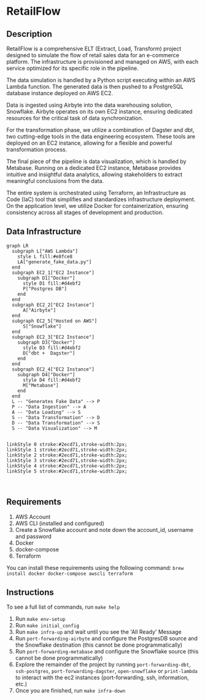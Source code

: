 # RetailFlow

## Description

RetailFlow is a comprehensive ELT (Extract, Load, Transform) project designed to simulate the flow of retail sales data for an e-commerce platform. The infrastructure is provisioned and managed on AWS, with each service optimized for its specific role in the pipeline.

The data simulation is handled by a Python script executing within an AWS Lambda function. The generated data is then pushed to a PostgreSQL database instance deployed on AWS EC2.

Data is ingested using Airbyte into the data warehousing solution, Snowflake. Airbyte operates on its own EC2 instance, ensuring dedicated resources for the critical task of data synchronization.

For the transformation phase, we utilize a combination of Dagster and dbt, two cutting-edge tools in the data engineering ecosystem. These tools are deployed on an EC2 instance, allowing for a flexible and powerful transformation process.

The final piece of the pipeline is data visualization, which is handled by Metabase. Running on a dedicated EC2 instance, Metabase provides intuitive and insightful data analytics, allowing stakeholders to extract meaningful conclusions from the data.

The entire system is orchestrated using Terraform, an Infrastructure as Code (IaC) tool that simplifies and standardizes infrastructure deployment. On the application level, we utilize Docker for containerization, ensuring consistency across all stages of development and production.

## Data Infrastructure

```mermaid
graph LR
  subgraph L["AWS Lambda"]
    style L fill:#e8fce8
    LA["generate_fake_data.py"]
  end
  subgraph EC2_1["EC2 Instance"]
    subgraph D1["Docker"]
      style D1 fill:#d4ebf2
      P["Postgres DB"]
    end
  end
  subgraph EC2_2["EC2 Instance"]
      A["Airbyte"]
  end
  subgraph EC2_5["Hosted on AWS"]
      S["Snowflake"]
  end
  subgraph EC2_3["EC2 Instance"]
    subgraph D3["Docker"]
      style D3 fill:#d4ebf2
      D["dbt +  Dagster"]
    end
  end
  subgraph EC2_4["EC2 Instance"]
    subgraph D4["Docker"]
      style D4 fill:#d4ebf2
      M["Metabase"]
    end
  end
  L -- "Generates Fake Data" --> P
  P -- "Data Ingestion" --> A
  A -- "Data Loading" --> S
  S -- "Data Transformation" --> D
  D -- "Data Transformation" --> S
  S -- "Data Visualization" --> M


linkStyle 0 stroke:#2ecd71,stroke-width:2px;
linkStyle 1 stroke:#2ecd71,stroke-width:2px;
linkStyle 2 stroke:#2ecd71,stroke-width:2px;
linkStyle 3 stroke:#2ecd71,stroke-width:2px;
linkStyle 4 stroke:#2ecd71,stroke-width:2px;
linkStyle 5 stroke:#2ecd71,stroke-width:2px;
```

<br>

## Requirements

1. AWS Account
2. AWS CLI (installed and configured)
3. Create a Snowflake account and note down the account_id, username and password
4. Docker
5. docker-compose
6. Terraform

You can install these requirements using the following command: `brew install docker docker-compose awscli terraform`

## Instructions

To see a full list of commands, run `make help` 

1. Run `make env-setup`
2. Run `make initial_config`
3. Run `make infra-up` and wait until you see the 'All Ready' Message
4. Run `port-forwarding-airbyte` and configure the PostgresDB source and the Snowflake destination (this cannot be done programmatically)
5. Run `port-forwarding-metabase` and configure the Snowflake source (this cannot be done programmatically)
6. Explore the remainder of the project by running `port-forwarding-dbt`, `ssh-postgres`, `port-forwarding-dagster`, `open-snowflake` or `print-lambda` to interact with the ec2 instances (port-forwarding, ssh, information, etc.)
7. Once you are finished, run `make infra-down`